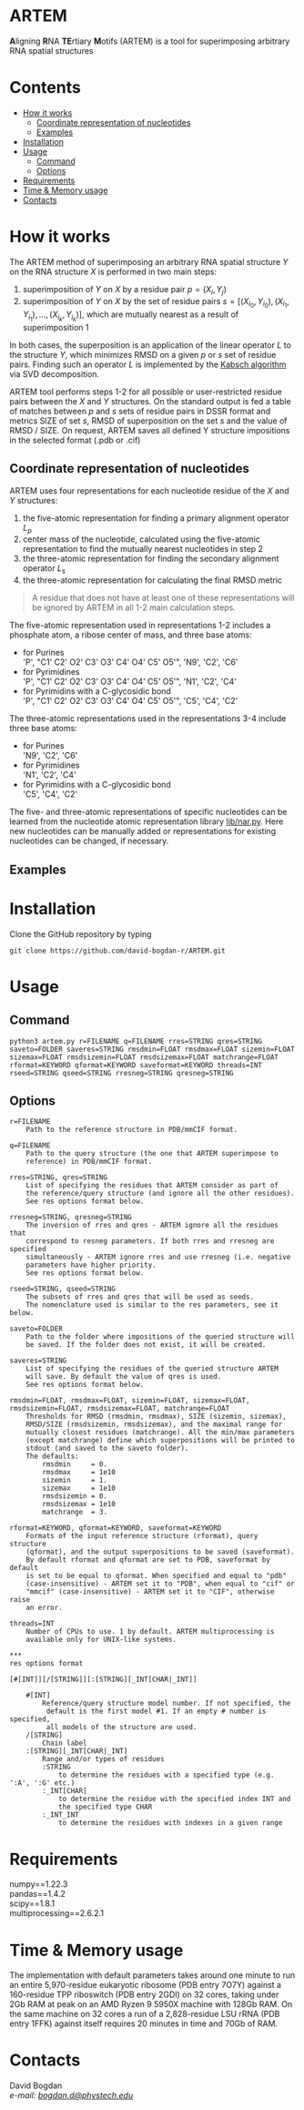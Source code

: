 # ARTEM

**A**ligning **R**NA **TE**rtiary **M**otifs (ARTEM) is a tool for superimposing arbitrary RNA spatial structures

# Contents
<!-- - [ARTEM](#artem)
- [Contents](#contents) -->
- [How it works](#how-it-works)
  - [Coordinate representation of nucleotides](#coordinate-representation-of-nucleotides)
  - [Examples](#examples)
- [Installation](#installation)
- [Usage](#usage)
  - [Command](#command)
  - [Options](#options)
- [Requirements](#requirements)
- [Time & Memory usage](#time--memory-usage)
- [Contacts](#contacts)

# How it works

The ARTEM method of superimposing an arbitrary RNA spatial structure $Y$ on the RNA structure $X$ is performed in two main steps:

1. superimposition of $Y$ on $X$ by a residue pair $p=(X_i, Y_j)$  
2. superimposition of $Y$ on $X$ by the set of residue pairs $s=[(X_{i_0}, Y_{i_0}), (X_{i_1}, Y_{i_1}), ..., (X_{i_k}, Y_{i_k})]$, which are mutually nearest as a result of superimposition 1

In both cases, the superposition is an application of the linear operator $L$ to the structure $Y$, which minimizes RMSD on a given $p$ or $s$ set of residue pairs. Finding such an operator $L$ is implemented by the [Kabsch algorithm](https://en.wikipedia.org/wiki/Kabsch_algorithm) via SVD decomposition.
 
ARTEM tool performs steps 1-2 for all possible or user-restricted residue pairs between the $X$ and $Y$ structures. On the standard output is fed a table of matches between $p$ and $s$ sets of residue pairs in DSSR format and metrics SIZE of set $s$, RMSD of superposition on the set $s$ and the value of RMSD / SIZE. On request, ARTEM saves all defined Y structure impositions in the selected format (.pdb or .cif)


## Coordinate representation of nucleotides

ARTEM uses four representations for each nucleotide residue of the $X$ and $Y$ structures:

1. the five-atomic representation for finding a primary alignment operator $L_p$  
2. center mass of the nucleotide, calculated using the five-atomic representation to find the mutually nearest nucleotides in step 2  
3. the three-atomic representation for finding the secondary alignment operator $L_s$  
4. the three-atomic representation for calculating the final RMSD metric  

> A residue that does not have at least one of these representations will be ignored by ARTEM in all 1-2 main calculation steps.

The five-atomic representation used in representations 1-2 includes a phosphate atom, a ribose center of mass, and three base atoms:

- for Purines  
'P', "C1' C2' O2' C3' O3' C4' O4' C5' O5'", 'N9', 'C2', 'C6'
- for Pyrimidines  
'P', "C1' C2' O2' C3' O3' C4' O4' C5' O5'", 'N1', 'C2', 'C4'
- for Pyrimidins with a C-glycosidic bond  
'P', "C1' C2' O2' C3' O3' C4' O4' C5' O5'", 'C5', 'C4', 'C2'

The three-atomic representations used in the representations 3-4 include three base atoms:

- for Purines  
'N9', 'C2', 'C6'
- for Pyrimidines  
'N1', 'C2', 'C4'
- for Pyrimidins with a C-glycosidic bond  
'C5', 'C4', 'C2'


The five- and three-atomic representations of specific nucleotides can be learned from the nucleotide atomic representation library [lib/nar.py](lib/nar.py). Here new nucleotides can be manually added or representations for existing nucleotides can be changed, if necessary.

## Examples

# Installation
Clone the GitHub repository by typing

    git clone https://github.com/david-bogdan-r/ARTEM.git

# Usage
## Command

    python3 artem.py r=FILENAME q=FILENAME rres=STRING qres=STRING saveto=FOLDER saveres=STRING rmsdmin=FLOAT rmsdmax=FLOAT sizemin=FLOAT sizemax=FLOAT rmsdsizemin=FLOAT rmsdsizemax=FLOAT matchrange=FLOAT rformat=KEYWORD qformat=KEYWORD saveformat=KEYWORD threads=INT rseed=STRING qseed=STRING rresneg=STRING qresneg=STRING

## Options 

    r=FILENAME
        Path to the reference structure in PDB/mmCIF format.

    q=FILENAME
        Path to the query structure (the one that ARTEM superimpose to  
        reference) in PDB/mmCIF format.

    rres=STRING, qres=STRING
        List of specifying the residues that ARTEM consider as part of  
        the reference/query structure (and ignore all the other residues).
        See res options format below.

    rresneg=STRING, qresneg=STRING
        The inversion of rres and qres - ARTEM ignore all the residues that  
        correspond to resneg parameters. If both rres and rresneg are specified  
        simultaneously - ARTEM ignore rres and use rresneg (i.e. negative  
        parameters have higher priority.
        See res options format below.

    rseed=STRING, qseed=STRING
        The subsets of rres and qres that will be used as seeds.  
        The nomenclature used is similar to the res parameters, see it below.

    saveto=FOLDER
        Path to the folder where impositions of the queried structure will  
        be saved. If the folder does not exist, it will be created.

    saveres=STRING
        List of specifying the residues of the queried structure ARTEM  
        will save. By default the value of qres is used.
        See res options format below.

    rmsdmin=FLOAT, rmsdmax=FLOAT, sizemin=FLOAT, sizemax=FLOAT,  
    rmsdsizemin=FLOAT, rmsdsizemax=FLOAT, matchrange=FLOAT  
        Thresholds for RMSD (rmsdmin, rmsdmax), SIZE (sizemin, sizemax),  
        RMSD/SIZE (rmsdsizemin, rmsdsizemax), and the maximal range for  
        mutually closest residues (matchrange). All the min/max parameters  
        (except matchrange) define which superpositions will be printed to  
        stdout (and saved to the saveto folder).  
        The defaults:
            rmsdmin     = 0.
            rmsdmax     = 1e10
            sizemin     = 1.
            sizemax     = 1e10
            rmsdsizemin = 0.
            rmsdsizemax = 1e10
            matchrange  = 3.

    rformat=KEYWORD, qformat=KEYWORD, saveformat=KEYWORD
        Formats of the input reference structure (rformat), query structure  
        (qformat), and the output superpositions to be saved (saveformat).  
        By default rformat and qformat are set to PDB, saveformat by default  
        is set to be equal to qformat. When specified and equal to "pdb"  
        (case-insensitive) - ARTEM set it to "PDB", when equal to "cif" or  
        "mmcif" (case-insensitive) - ARTEM set it to "CIF", otherwise raise  
        an error.

    threads=INT
        Number of CPUs to use. 1 by default. ARTEM multiprocessing is  
        available only for UNIX-like systems.

    ***
    res options format

    [#[INT]][/[STRING]][:[STRING][_INT[CHAR|_INT]]
    
        #[INT]
            Reference/query structure model number. If not specified, the 
             default is the first model #1. If an empty # number is specified,  
             all models of the structure are used.
        /[STRING]
            Chain label
        :[STRING][_INT[CHAR|_INT]
            Range and/or types of residues
            :STRING
                to determine the residues with a specified type (e.g. ':A', ':G' etc.)
            :_INT[CHAR]
                to determine the residue with the specified index INT and  
                the specified type CHAR
            :_INT_INT
                to determine the residues with indexes in a given range



# Requirements
numpy==1.22.3  
pandas==1.4.2  
scipy==1.8.1  
multiprocessing==2.6.2.1  

# Time & Memory usage
The implementation with default parameters takes around one minute to run an entire 5,970-residue eukaryotic ribosome (PDB entry 7O7Y) against a 160-residue TPP riboswitch (PDB entry 2GDI) on 32 cores, taking under 2Gb RAM at peak on an AMD Ryzen 9 5950X machine with 128Gb RAM. On the same machine on 32 cores a run of a 2,828-residue LSU rRNA (PDB entry 1FFK) against itself requires 20 minutes in time and 70Gb of RAM.

# Contacts

David Bogdan  
*e-mail: bogdan.d@phystech.edu*  
